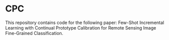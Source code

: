 CPC
===

This repository contains code for the following paper: Few-Shot Incremental Learning with Continual Prototype Calibration for Remote Sensing Image Fine-Grained Classification.

